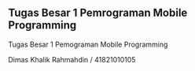 ## Tugas Besar 1 Pemrograman Mobile Programming

Tugas Besar 1 Pemograman Mobile Programming

Dimas Khalik Rahmahdin / 41821010105

